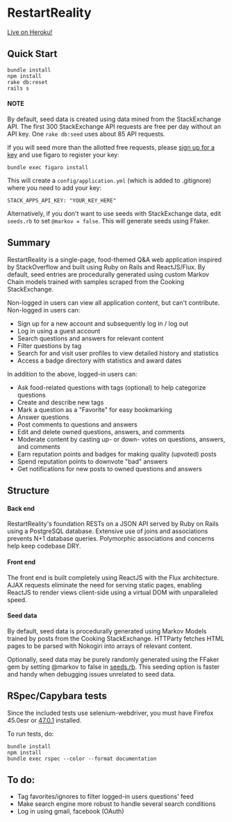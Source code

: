 # RestartReality

[Live on Heroku!][live]

## Quick Start

```
bundle install
npm install
rake db:reset
rails s
```

#### NOTE

By default, seed data is created using data mined from the StackExchange API.
The first 300 StackExchange API requests are free per day without an API key.
One `rake db:seed` uses about 85 API requests.

If you will seed more than the allotted free requests, please [sign up for a key][StackExchange-key-signup] and use figaro to register your key:

```
bundle exec figaro install
```

This will create a ```config/application.yml``` (which is added to .gitignore)
where you need to add your key:

```
STACK_APPS_API_KEY: "YOUR_KEY_HERE"
```

Alternatively, if you don't want to use seeds with StackExchange data, edit
`seeds.rb` to set `@markov = false`. This will generate seeds using Ffaker.

## Summary

RestartReality is a single-page, food-themed Q&A web application inspired by
StackOverflow and built using Ruby on Rails and ReactJS/Flux. By default, seed
entries are procedurally generated using custom Markov Chain models trained with
samples scraped from the Cooking StackExchange.

Non-logged in users can view all application content, but can't contribute. Non-logged in users can:

* Sign up for a new account and subsequently log in / log out
* Log in using a guest account
* Search questions and answers for relevant content
* Filter questions by tag
* Search for and visit user profiles to view detailed history and statistics
* Access a badge directory with statistics and award dates

In addition to the above, logged-in users can:

* Ask food-related questions with tags (optional) to help categorize questions
* Create and describe new tags
* Mark a question as a "Favorite" for easy bookmarking
* Answer questions
* Post comments to questions and answers
* Edit and delete owned questions, answers, and comments
* Moderate content by casting up- or down- votes on questions, answers, and comments
* Earn reputation points and badges for making quality (upvoted) posts
* Spend reputation points to downvote "bad" answers
* Get notifications for new posts to owned questions and answers

## Structure

#### Back end

RestartReality's foundation RESTs on a JSON API served by Ruby on Rails using a
PostgreSQL database. Extensive use of joins and associations prevents N+1
database queries. Polymorphic associations and concerns help keep codebase DRY.

#### Front end

The front end is built completely using ReactJS with the Flux architecture. AJAX
requests eliminate the need for serving static pages, enabling ReactJS to render
views client-side using a virtual DOM with unparalleled speed.

#### Seed data

By default, seed data is procedurally generated using Markov Models trained by
posts from the Cooking StackExchange. HTTParty fetches HTML pages to be parsed
with Nokogiri into arrays of relevant content.

Optionally, seed data may be purely randomly generated using the FFaker gem by
setting @markov to false in [seeds.rb][seeds]. This seeding option is faster and
handy when debugging issues unrelated to seed data.

## RSpec/Capybara tests

Since the included tests use selenium-webdriver, you must have Firefox 45.0esr
or [47.0.1][firefox47] installed.

To run tests, do:

```
bundle install
npm install
bundle exec rspec --color --format documentation
```

## To do:

* Tag favorites/ignores to filter logged-in users questions' feed
* Make search engine more robust to handle several search conditions
* Log in using gmail, facebook (OAuth)

[StackExchange-key-signup]: http://stackapps.com/apps/oauth/register
[firefox47]: https://ftp.mozilla.org/pub/firefox/releases/47.0.1/
[live]: http://www.RestartReality.xyz
[seeds]: https://github.com/fndelacruz/RestartReality/blob/master/db/seeds.rb
